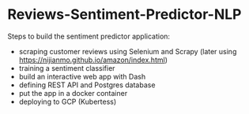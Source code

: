 # Reviews-Sentiment-Predictor-NLP

Steps to build the sentiment predictor application:
- scraping customer reviews using Selenium and Scrapy (later using https://nijianmo.github.io/amazon/index.html)
- training a sentiment classifier
- build an interactive web app with Dash
- defining REST API and Postgres database
- put the app in a docker container
- deploying to GCP (Kubertess)
